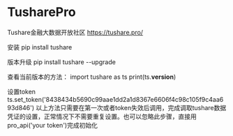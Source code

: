 # TusharePro
Tushare金融大数据开放社区
https://tushare.pro/

安装
pip install tushare

版本升级
pip install tushare --upgrade

查看当前版本的方法：
import tushare as ts
print(ts.__version__)

设置token
ts.set_token('8438434b5690c99aae1dd2a1d8367e6606f4c98c105f9c4aa693d846')
以上方法只需要在第一次或者token失效后调用，完成调取tushare数据凭证的设置，正常情况下不需要重复设置。也可以忽略此步骤，直接用pro_api('your token')完成初始化
